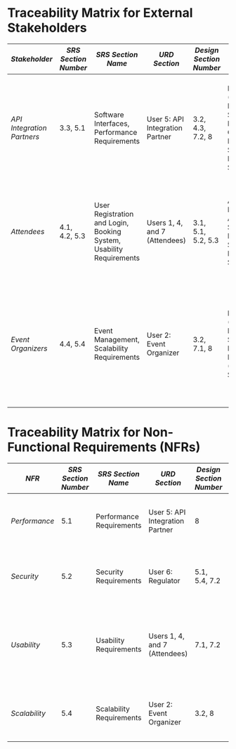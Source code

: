 <!-- # BookMyShow Competitor - Cross-Reference Matrix:

| **External Stakeholder**        | **URD Section (Source)**                                               | **SRS Section (Source)**                                              | **Design Section (Source)**                                               | **Architecture**                                                | **Test**                                                                          |
|----------------------------------|------------------------------------------------------------------------|------------------------------------------------------------------------|-----------------------------------------------------------------------------|----------------------------------------------------------------|--------------------------------------------------------------------------------|
| **API Integration Partners**    | **UR8**: API Integration Requirements (**URD.md**, Section 1.8)        | **SRS3.3**: Software Interfaces                                        | **4.2.1 Distributed Service Ecosystem**: Microservices for API integrations (**Design.md**, Section 4.2.1) | External Systems Integration                                  | API Integration Testing: Payment Gateway (**Test.md**, Test 5) |
| **Customers**                   | **UR1**: User Interaction (**URD.md**, Section 1.1)                   | **SRS4.1**: User Registration and Login                               | **4.1.2 User Interface Design**: Seat Map, Payment UI (**Design.md**, Section 4.1.2) | Presentation Layer                                            | Functional Testing: User Registration (**Test.md**, Test 1), Login (**Test.md**, Test 2), Booking (**Test.md**, Test 4), Payment (**Test.md**, Test 5) |
| **Event Organizers and Venue Owners** | **UR2**: Event Management (**URD.md**, Section 1.2)                   | **SRS4.4**: Event Management                                          | **4.2.3 Event Management Design**: Dashboard, Ticket Categories (**Design.md**, Section 4.2.3) | Microservices                                                | Functional Testing: Event and movie Management (**Test.md**, Test 3)  |
| **Regulators**                  | **UR9**: Privacy and Compliance Requirements (**URD.md**, Section 1.9) | **SRS5.3**: Security Requirements                                     | **5.3 Security Design**: Privacy Controls, Data Encryption (**Design.md**, Section 5.3) | Modular System Components                                   | Security Compliance Testing Scenario (**Test.md**, Test 8)       |
| **Advertisers and Sponsors**    | **UR10**: Advertising Features (**URD.md**, Section 1.10)             | **SRS4.5**: Advertisers and Sponsors Features                         | **4.4.1 Marketing Design**: Ad Integration Framework, Analytics (**Design.md**, Section 4.4.1) | Ad Campaign Management                                       | Campaign Testing: Targeting Accuracy (**Test.md**, Test 10), Advertisement and Banner visiblity (**Test.md**, Test 9) |
 -->


# Traceability Matrix for External Stakeholders

| *Stakeholder*              | *SRS Section Number* | *SRS Section Name*                                   | *URD Section*                  | *Design Section Number* | *Design Section Name*                                   | *Test Section*                                                                                                                                         |
|-------------------------------|------------------------|-------------------------------------------------------|-----------------------------------|----------------------------|----------------------------------------------------------|----------------------------------------------------------------------------------------------------------------------------------------------------------|
| *API Integration Partners*  | 3.3, 5.1              | Software Interfaces, Performance Requirements         | User 5: API Integration Partner  | 3.2, 4.3, 7.2, 8          | Microservices (Payment and Notification Services), RabbitMQ Queue, External Services Integration, Scalability | *10. API Integration Dashboard Test*<br>- Configure and test API endpoints<br>- Monitor real-time metrics<br>- Alerts for failures                    |
| *Attendees*                 | 4.1, 4.2, 5.3         | User Registration and Login, Booking System, Usability Requirements | Users 1, 4, and 7 (Attendees)   | 3.1, 5.1, 5.2, 5.3        | Architectural Design, Authentication Service, Event Management Service, Seat Management Service | *1. User Registration Test<br>2. User Login Test<br>3. Event and Movie Management Test<br>4. Ticket Booking Test*                          |
| *Event Organizers*          | 4.4, 5.4              | Event Management, Scalability Requirements            | User 2: Event Organizer          | 3.2, 7.1, 8               | Microservices (Event Management Service), User Interface Modules (Dashboard), Scalability | *3. Event and Movie Management Test*<br>- Manage events and schedules<br>- Display venue-based event sorting<br>- Track event performance             |                                                     


# Traceability Matrix for Non-Functional Requirements (NFRs)

| *NFR*                    | *SRS Section Number* | *SRS Section Name*                 | *URD Section*                 | *Design Section Number* | *Design Section Name*                       | *Test Section*                                                                                      |
|----------------------------|------------------------|---------------------------------------|----------------------------------|----------------------------|-----------------------------------------------|-------------------------------------------------------------------------------------------------------|
| *Performance*            | 5.1                   | Performance Requirements              | User 5: API Integration Partner | 8                          | Scalability, Load Balancing, Caching         | *11. Load Testing Results<br>2. Stress Testing Results*                                        |
| *Security*               | 5.2                   | Security Requirements                 | User 6: Regulator               | 5.1, 5.4, 7.2             | Authentication Service, Payment Service, Data Protection | *8. Security Compliance Test<br>1. User Registration Test*                                    |
| *Usability*              | 5.3                   | Usability Requirements                | Users 1, 4, and 7 (Attendees)   | 7.1, 7.2                  | User Interface Modules, External Services    | *1. User Registration Test<br>2. User Login Test<br>3. Event and Movie Management Test*    |
| *Scalability*            | 5.4                   | Scalability Requirements              | User 2: Event Organizer         | 3.2, 8                    | Microservices, Scalability                    | *11. Load Testing Results<br>2. Stress Testing Results*                                        |

